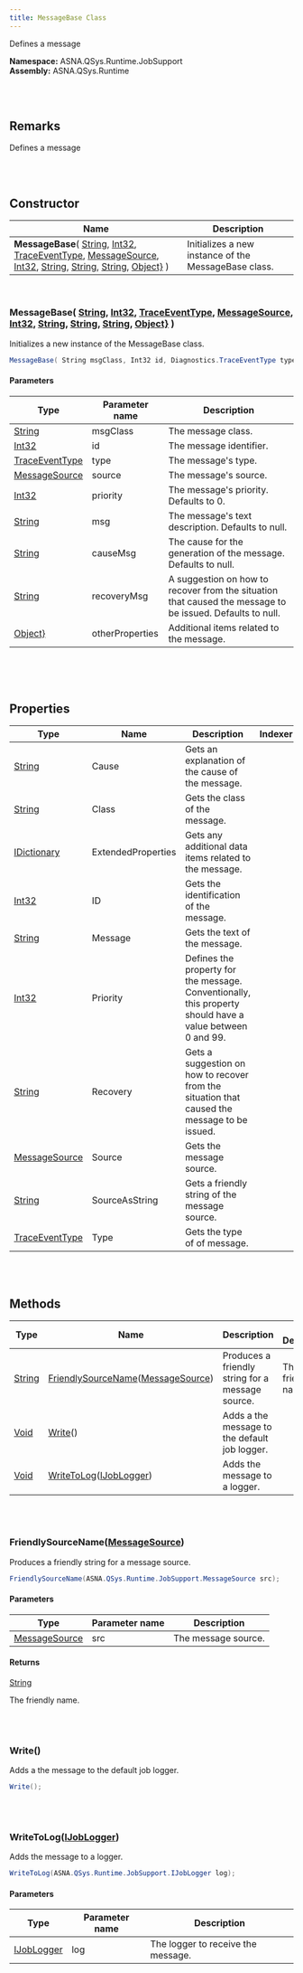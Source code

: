 ```yaml
---
title: MessageBase Class
---
```


Defines a message

**Namespace:** ASNA.QSys.Runtime.JobSupport <br/>
**Assembly:** ASNA.QSys.Runtime

<br>
<br>

## Remarks

Defines a message

[//]: # ($$TODO: Complete the Remarks section.)

<br>
<br>

## Constructor

| Name |  Description 
| --- | --- 
| **MessageBase**( [String](https://docs.microsoft.com/en-us/dotnet/api/system.string), [Int32](https://docs.microsoft.com/en-us/dotnet/api/system.int32), [TraceEventType](https://docs.microsoft.com/en-us/dotnet/api/system.diagnostics.traceeventtype), [MessageSource](/reference/asna-qsys-runtime/job-support/message-source.html), [Int32](https://docs.microsoft.com/en-us/dotnet/api/system.int32), [String](https://docs.microsoft.com/en-us/dotnet/api/system.string), [String](https://docs.microsoft.com/en-us/dotnet/api/system.string), [String](https://docs.microsoft.com/en-us/dotnet/api/system.string), [Object}]($$TODO-Collections.Generic.IDictionary{System.String,System.Object}.html) ) | Initializes a new instance of the MessageBase class.

<br>

### MessageBase( [String](https://docs.microsoft.com/en-us/dotnet/api/system.string), [Int32](https://docs.microsoft.com/en-us/dotnet/api/system.int32), [TraceEventType](https://docs.microsoft.com/en-us/dotnet/api/system.diagnostics.traceeventtype), [MessageSource](/reference/asna-qsys-runtime/job-support/message-source.html), [Int32](https://docs.microsoft.com/en-us/dotnet/api/system.int32), [String](https://docs.microsoft.com/en-us/dotnet/api/system.string), [String](https://docs.microsoft.com/en-us/dotnet/api/system.string), [String](https://docs.microsoft.com/en-us/dotnet/api/system.string), [Object}]($$TODO-Collections.Generic.IDictionary{System.String,System.Object}.html) )

Initializes a new instance of the MessageBase class.

```cs
MessageBase( String msgClass, Int32 id, Diagnostics.TraceEventType type, ASNA.QSys.Runtime.JobSupport.MessageSource source, Int32 priority, String msg, String causeMsg, String recoveryMsg, Collections.Generic.IDictionary{System.String,System.Object} otherProperties );
```

#### Parameters

| Type | Parameter name | Description
| --- | --- | ---
| [String](https://docs.microsoft.com/en-us/dotnet/api/system.string) | msgClass | The message class. 
| [Int32](https://docs.microsoft.com/en-us/dotnet/api/system.int32) | id | The message identifier. 
| [TraceEventType](https://docs.microsoft.com/en-us/dotnet/api/system.diagnostics.traceeventtype) | type | The message's type. 
| [MessageSource](/reference/asna-qsys-runtime/job-support/message-source.html) | source | The message's source. 
| [Int32](https://docs.microsoft.com/en-us/dotnet/api/system.int32) | priority | The message's priority.  Defaults to 0. 
| [String](https://docs.microsoft.com/en-us/dotnet/api/system.string) | msg | The message's text description. Defaults to null. 
| [String](https://docs.microsoft.com/en-us/dotnet/api/system.string) | causeMsg | The cause for the generation of the message.  Defaults to null. 
| [String](https://docs.microsoft.com/en-us/dotnet/api/system.string) | recoveryMsg | A suggestion on how to recover from the situation that caused the message to be issued. Defaults to null. 
| [Object}]($$TODO-Collections.Generic.IDictionary{System.String,System.Object}.html) | otherProperties | Additional items related to the message. 

<br>


<br>
<br>

## Properties

| Type | Name | Description | Indexer
| --- | --- | --- | --- 
| [String](https://docs.microsoft.com/en-us/dotnet/api/system.string) | Cause | Gets an explanation of the cause of the message. | 
| [String](https://docs.microsoft.com/en-us/dotnet/api/system.string) | Class | Gets the class of the message. | 
| [IDictionary](https://docs.microsoft.com/en-us/dotnet/api/system.collections.generic.idictionary-2) | ExtendedProperties | Gets any additional data items related to the message. | 
| [Int32](https://docs.microsoft.com/en-us/dotnet/api/system.int32) | ID | Gets the identification of the message. | 
| [String](https://docs.microsoft.com/en-us/dotnet/api/system.string) | Message | Gets the text of the message. | 
| [Int32](https://docs.microsoft.com/en-us/dotnet/api/system.int32) | Priority | Defines the property for the message. Conventionally, this property should have a value between 0 and 99. | 
| [String](https://docs.microsoft.com/en-us/dotnet/api/system.string) | Recovery | Gets a suggestion on how to recover from the situation that caused the message to be issued. | 
| [MessageSource](/reference/asna-qsys-runtime/job-support/message-source.html) | Source | Gets the message source. | 
| [String](https://docs.microsoft.com/en-us/dotnet/api/system.string) | SourceAsString | Gets a friendly string of the message source. | 
| [TraceEventType](https://docs.microsoft.com/en-us/dotnet/api/system.diagnostics.traceeventtype) | Type | Gets the type of of message. | 

<br>
<br>

## Methods

| Type | Name | Description | Return Description 
| --- | --- | --- | --- 
| [String](https://docs.microsoft.com/en-us/dotnet/api/system.string) | [FriendlySourceName](#friendlysourcenamemessagesource)([MessageSource](/reference/asna-qsys-runtime/job-support/message-source.html)) | Produces a friendly string for a message source. | The friendly name.
| [Void](https://docs.microsoft.com/en-us/dotnet/api/system.void) | [Write](#write)() | Adds a the message to the default job logger. | 
| [Void](https://docs.microsoft.com/en-us/dotnet/api/system.void) | [WriteToLog](#writetologijoblogger)([IJobLogger](/reference/asna-qsys-runtime/job-support/i-job-logger.html)) | Adds the message to a logger. | 

<br>
<br>

### FriendlySourceName([MessageSource](/reference/asna-qsys-runtime/job-support/message-source.html))

Produces a friendly string for a message source.

```cs
FriendlySourceName(ASNA.QSys.Runtime.JobSupport.MessageSource src);
```

#### Parameters

| Type | Parameter name | Description
| --- | --- | ---
| [MessageSource](/reference/asna-qsys-runtime/job-support/message-source.html) | src | The message source. 

#### Returns

[String](https://docs.microsoft.com/en-us/dotnet/api/system.string)

The friendly name.


<br>
<br>

### Write()

Adds a the message to the default job logger.

```cs
Write();
```


<br>
<br>

### WriteToLog([IJobLogger](/reference/asna-qsys-runtime/job-support/i-job-logger.html))

Adds the message to a logger.

```cs
WriteToLog(ASNA.QSys.Runtime.JobSupport.IJobLogger log);
```

#### Parameters

| Type | Parameter name | Description
| --- | --- | ---
| [IJobLogger](/reference/asna-qsys-runtime/job-support/i-job-logger.html) | log | The logger to receive the message. 


<br>
<br>

